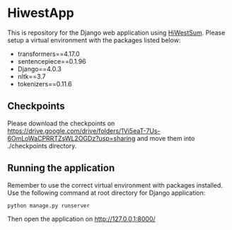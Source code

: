 # HiwestApp

This is repository for the Django web application using [HiWestSum](https://github.com/ruijietey/HiWestSum). 
Please setup a virtual environment with the packages listed below:
<ul>
  <li>transformers==4.17.0</li>
  <li>sentencepiece==0.1.96</li>
  <li>Django==4.0.3</li>
  <li>nltk==3.7</li>
  <li>tokenizers==0.11.6</li>
</ul>

## Checkpoints
Please download the checkpoints on https://drive.google.com/drive/folders/1Vi5eaT-7Us-6OmLoWaCPRRTZsWL2OGDz?usp=sharing and move them into ./checkpoints directory.

## Running the application
Remember to use the correct virtual environment with packages installed. Use the following command at root directory for Django application:
```
python manage.py runserver
```
Then open the application on http://127.0.0.1:8000/
